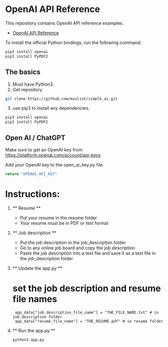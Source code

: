 # OpenAI API Reference 

This repository contains OpenAI API reference examples. 
* [OpenAI API Reference](https://platform.openai.com/docs/api-reference)


To install the official Python bindings, run the following command:
```bash
pip3 install openai
pip3 install PyPDF2
```

## The basics

1. Must have Python3.
2. Get repository
```bash
git clone https://github.com/msuliot/simple_ai.git 
```
3. use pip3 to install any dependencies.
```bash
pip3 install openai
pip3 install PyPDF2
```

## Open AI / ChatGPT

Make sure to get an OpenAI key from https://platform.openai.com/account/api-keys

Add your OpenAI key to the open_ai_key.py file
```bash
return "OPENAI_API_KEY" 
```

# Instructions:

1. ** Resume **
   - Put your resume in the resume folder
   - Your resume must be in PDF or text format


2. ** Job description **
   - Put the job description in the job_description folder
   - Go to any online job board and copy the job description
   - Paste the job description into a text file and save it as a text file in the job_description folder

3. ** Update the app.py **
    # set the job description and resume file names
        app_data["job_description_file_name"] = "THE_FILE_NAME.txt" # in job_description folder
        app_data["resume_file_name"] = "THE_RESUME.pdf" # in resume folder

4. ** Run the app.py **
    ```bash
    python3 app.py
    ``` 
